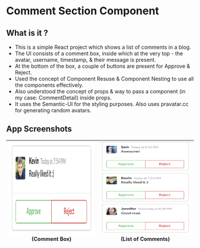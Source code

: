 # Comment Section Component

## What is it ?

* This is a simple React project which shows a list of comments in a blog.
* The UI consists of a comment box, inside which at the very top - the avatar, username, timestamp, & their message is present. 
* At the bottom of the box, a couple of buttons are present for Approve & Reject. 
* Used the concept of Component Resuse & Component Nesting to use all the components effectively.
* Also understood the concept of props & way to pass a component (in my case: CommentDetail) inside props.
* It uses the Semantic-UI for the styling purposes. Also uses pravatar.cc for generating random avatars.



## App Screenshots

 | <img src="Documentation/CommentBox.png" width="250" height="250"> (Comment Box) | <img src="Documentation/ListOfComments.png" width="250" height="250"> (List of Comments) |
 |:---:|:---:|